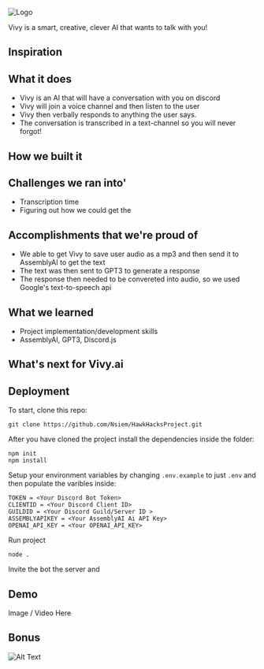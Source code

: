 
![Logo](https://github.com/Nsiem/HawkHacksProject/blob/master/assets/vivyailogo.png)

Vivy is a smart, creative, clever AI that wants to talk with you!
 


## Inspiration

## What it does
- Vivy is an AI that will have a conversation with you on discord
- Vivy will join a voice channel and then listen to the user
- Vivy then verbally responds to anything the user says.
- The conversation is transcribed in a text-channel so you will never forgot!
## How we built it

## Challenges we ran into'
- Transcription time 
- Figuring out how we could get the 

## Accomplishments that we're proud of
- We able to get Vivy to save user audio as a mp3 and then send it to AssemblyAI to get the text
- The text was then sent to GPT3 to generate a response 
- The response then needed to be convereted into audio, so we used Google's text-to-speech api


## What we learned
- Project implementation/development skills
- AssemblyAI, GPT3, Discord.js
## What's next for Vivy.ai




## Deployment

To start, clone this repo:

```
git clone https://github.com/Nsiem/HawkHacksProject.git
```

After you have cloned the project install the dependencies inside the folder:
```
npm init
npm install
```

Setup your environment variables by changing   ``.env.example`` to just ``.env`` and then populate the varibles inside:
```
TOKEN = <Your Discord Bot Token>
CLIENTID = <Your Discord Client ID>
GUILDID = <Your Discord Guild/Server ID >
ASSEMBLYAPIKEY = <Your AssemblyAI Ai API Key>
OPENAI_API_KEY = <Your OPENAI_API_KEY>
```

Run project 
```
node .
```

Invite the bot the server and 
## Demo 
Image / Video Here
## Bonus

![Alt Text](https://c.tenor.com/IVVJbs0N7DcAAAAC/vivy-dance.gif)

